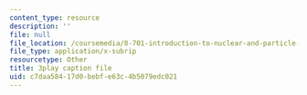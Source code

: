 ```yaml
---
content_type: resource
description: ''
file: null
file_location: /coursemedia/8-701-introduction-to-nuclear-and-particle-physics-fall-2020/c7daa58417d0bebfe63c4b5079edc021_fdIJzQl60ys.srt
file_type: application/x-subrip
resourcetype: Other
title: 3play caption file
uid: c7daa584-17d0-bebf-e63c-4b5079edc021
---
```

